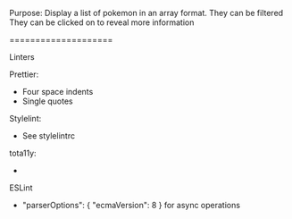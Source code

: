 Purpose:
Display a list of pokemon in an array format.
They can be filtered
They can be clicked on to reveal more information

====================

Linters

Prettier:

-   Four space indents
-   Single quotes

Stylelint:

-   See stylelintrc

tota11y:

-

ESLint

-   "parserOptions": { "ecmaVersion": 8 } for async operations
